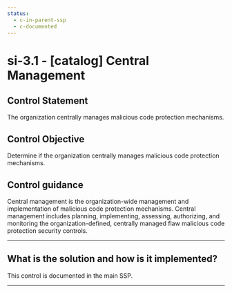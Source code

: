 ```yaml
---
status:
  - c-in-parent-ssp
  - c-documented
---
```


# si-3.1 - \[catalog\] Central Management

## Control Statement

The organization centrally manages malicious code protection mechanisms.

## Control Objective

Determine if the organization centrally manages malicious code protection mechanisms.

## Control guidance

Central management is the organization-wide management and implementation of malicious code protection mechanisms. Central management includes planning, implementing, assessing, authorizing, and monitoring the organization-defined, centrally managed flaw malicious code protection security controls.

______________________________________________________________________

## What is the solution and how is it implemented?

This control is documented in the main SSP.

______________________________________________________________________
